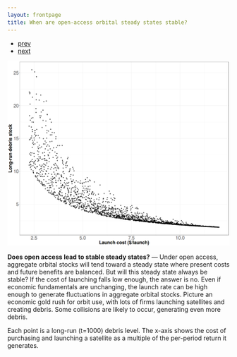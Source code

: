 ```yaml
---
layout: frontpage
title: When are open-access orbital steady states stable?
---
```


<div class="navbar">
  <div class="navbar-inner">
      <ul class="nav">
          <li><a href="yearly_hhi_leo_gso.html">prev</a></li>
          <li><a href="value_diff_1.html">next</a></li>
      </ul>
  </div>
</div>

![Open access and orbital stability](../../assets/bigpublpics/biffplot3.png)

**Does open access lead to stable steady states?** &mdash; Under open access, aggregate orbital stocks will tend toward a steady state where present costs and future benefits are balanced. But will this steady state always be stable? If the cost of launching falls low enough, the answer is no. Even if economic fundamentals are unchanging, the launch rate can be high enough to generate fluctuations in aggregate orbital stocks. Picture an economic gold rush for orbit use, with lots of firms launching satellites and creating debris. Some collisions are likely to occur, generating even more debris.

Each point is a long-run (t=1000) debris level. The x-axis shows the cost of purchasing and launching a satellite as a multiple of the per-period return it generates.

